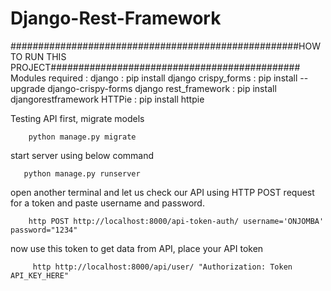 # Django-Rest-Framework
####################################################HOW TO RUN THIS PROJECT#############################################
         Modules required :
django :
     pip install django
crispy_forms :
     pip install --upgrade django-crispy-forms 
django rest_framework :
     pip install djangorestframework
HTTPie :
     pip install httpie


Testing API
first, migrate models

        python manage.py migrate 
start server using below command

       python manage.py runserver
open another terminal and let us check our API using HTTP POST request for a token and paste username and password.

        http POST http://localhost:8000/api-token-auth/ username='ONJOMBA' password="1234"



now use this token to get data from API, place your API token

         http http://localhost:8000/api/user/ "Authorization: Token API_KEY_HERE"
